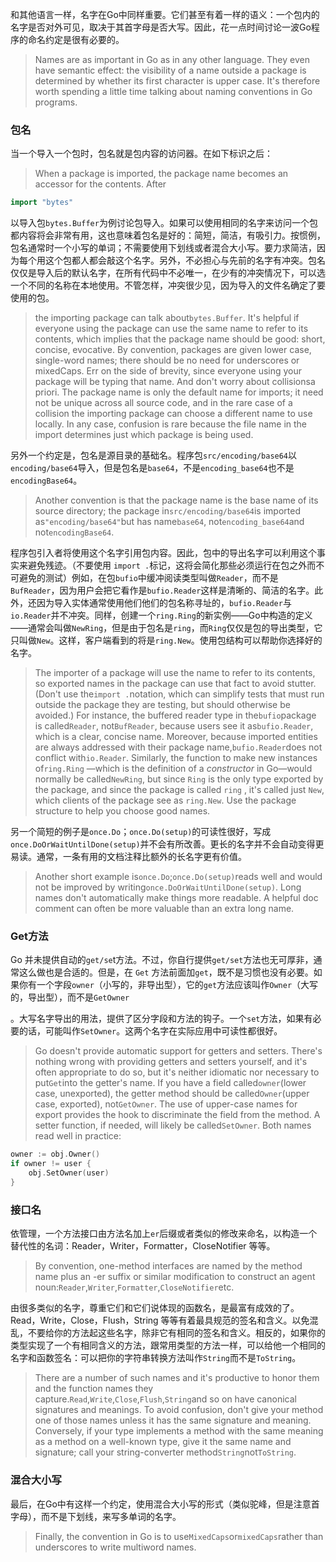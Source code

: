 和其他语言一样，名字在Go中同样重要。它们甚至有着一样的语义：一个包内的名字是否对外可见，取决于其首字母是否大写。因此，花一点时间讨论一波Go程序的命名约定是很有必要的。

> Names are as important in Go as in any other language. They even have semantic effect: the visibility of a name outside a package is determined by whether its first character is upper case. It's therefore worth spending a little time talking about naming conventions in Go programs.

### 包名

当一个导入一个包时，包名就是包内容的访问器。在如下标识之后：

> When a package is imported, the package name becomes an accessor for the contents. After

```go
import "bytes"
```

以导入包`bytes.Buffer`为例讨论包导入。如果可以使用相同的名字来访问一个包都内容将会非常有用，这也意味着包名是好的：简短，简洁，有吸引力。按惯例，包名通常时一个小写的单词；不需要使用下划线或者混合大小写。要力求简洁，因为每个用这个包都人都会敲这个名字。另外，不必担心与先前的名字有冲突。包名仅仅是导入后的默认名字，在所有代码中不必唯一，在少有的冲突情况下，可以选一个不同的名称在本地使用。不管怎样，冲突很少见，因为导入的文件名确定了要使用的包。

> the importing package can talk about`bytes.Buffer`. It's helpful if everyone using the package can use the same name to refer to its contents, which implies that the package name should be good: short, concise, evocative. By convention, packages are given lower case, single-word names; there should be no need for underscores or mixedCaps. Err on the side of brevity, since everyone using your package will be typing that name. And don't worry about collisionsa priori. The package name is only the default name for imports; it need not be unique across all source code, and in the rare case of a collision the importing package can choose a different name to use locally. In any case, confusion is rare because the file name in the import determines just which package is being used.

另外一个约定是，包名是源目录的基础名。程序包`src/encoding/base64`以`encoding/base64`导入，但是包名是`base64`，不是`encoding_base64`也不是`encodingBase64`。

> Another convention is that the package name is the base name of its source directory; the package in`src/encoding/base64`is imported as`"encoding/base64"`but has name`base64`, not`encoding_base64`and not`encodingBase64`.

程序包引入者将使用这个名字引用包内容。因此，包中的导出名字可以利用这个事实来避免残迹。（不要使用 `import .`标记，这将会简化那些必须运行在包之外而不可避免的测试）例如，在包`bufio`中缓冲阅读类型叫做`Reader`，而不是`BufReader`，因为用户会把它看作是`bufio.Reader`这样是清晰的、简洁的名字。此外，还因为导入实体通常使用他们他们的包名称寻址的，`bufio.Reader`与`io.Reader`并不冲突。同样，创建一个`ring.Ring`的新实例——Go中构造的定义——通常会叫做`NewRing`，但是由于包名是`ring`，而`Ring`仅仅是包的导出类型，它只叫做`New`。这样，客户端看到的将是`ring.New`。使用包结构可以帮助你选择好的名字。

> The importer of a package will use the name to refer to its contents, so exported names in the package can use that fact to avoid stutter. \(Don't use the`import .`notation, which can simplify tests that must run outside the package they are testing, but should otherwise be avoided.\) For instance, the buffered reader type in the`bufio`package is called`Reader`, not`BufReader`, because users see it as`bufio.Reader`, which is a clear, concise name. Moreover, because imported entities are always addressed with their package name,`bufio.Reader`does not conflict with`io.Reader`. Similarly, the function to make new instances of`ring.Ring` —which is the definition of a _constructor_ in Go—would normally be called`NewRing`, but since `Ring` is the only type exported by the package, and since the package is called `ring` , it's called just `New`, which clients of the package see as `ring.New`. Use the package structure to help you choose good names.

另一个简短的例子是`once.Do`；`once.Do(setup)`的可读性很好，写成`once.DoOrWaitUntilDone(setup)`并不会有所改善。更长的名字并不会自动变得更易读。通常，一条有用的文档注释比额外的长名字更有价值。

> Another short example is`once.Do`;`once.Do(setup)`reads well and would not be improved by writing`once.DoOrWaitUntilDone(setup)`. Long names don't automatically make things more readable. A helpful doc comment can often be more valuable than an extra long name.

### Get方法

Go 并未提供自动的`get/se`t方法。不过，你自行提供`get/set`方法也无可厚非，通常这么做也是合适的。但是，在 `Get` 方法前面加`get`，既不是习惯也没有必要。如果你有一个字段`owner`（小写的，非导出型），它的`get`方法应该叫作`Owner`（大写的，导出型），而不是`GetOwner`

。大写名字导出的用法，提供了区分字段和方法的钩子。一个`set`方法，如果有必要的话，可能叫作`SetOwner`。这两个名字在实际应用中可读性都很好。

> Go doesn't provide automatic support for getters and setters. There's nothing wrong with providing getters and setters yourself, and it's often appropriate to do so, but it's neither idiomatic nor necessary to put`Get`into the getter's name. If you have a field called`owner`\(lower case, unexported\), the getter method should be called`Owner`\(upper case, exported\), not`GetOwner`. The use of upper-case names for export provides the hook to discriminate the field from the method. A setter function, if needed, will likely be called`SetOwner`. Both names read well in practice:

```go
owner := obj.Owner()
if owner != user {
    obj.SetOwner(user)
}
```

### 接口名

依管理，一个方法接口由方法名加上`er`后缀或者类似的修改来命名，以构造一个替代性的名词：Reader，Writer，Formatter，CloseNotifier 等等。

> By convention, one-method interfaces are named by the method name plus an -er suffix or similar modification to construct an agent noun:`Reader`,`Writer`,`Formatter`,`CloseNotifier`etc.

由很多类似的名字，尊重它们和它们说体现的函数名，是最富有成效的了。Read，Write，Close，Flush，String 等等有着最具规范的签名和含义。以免混乱，不要给你的方法起这些名字，除非它有相同的签名和含义。相反的，如果你的类型实现了一个有相同含义的方法，跟常用类型的方法一样，可以给他一个相同的名字和函数签名：可以把你的字符串转换方法叫作`String`而不是`ToString`。

> There are a number of such names and it's productive to honor them and the function names they capture.`Read`,`Write`,`Close`,`Flush`,`String`and so on have canonical signatures and meanings. To avoid confusion, don't give your method one of those names unless it has the same signature and meaning. Conversely, if your type implements a method with the same meaning as a method on a well-known type, give it the same name and signature; call your string-converter method`String`not`ToString`.

### 混合大小写

最后，在Go中有这样一个约定，使用混合大小写的形式（类似驼峰，但是注意首字母），而不是下划线，来写多单词的名字。

> Finally, the convention in Go is to use`MixedCaps`or`mixedCaps`rather than underscores to write multiword names.
